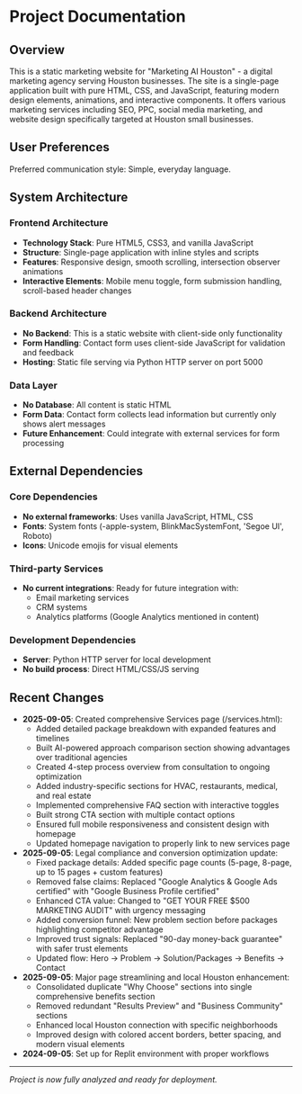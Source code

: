 # Project Documentation

## Overview

This is a static marketing website for "Marketing AI Houston" - a digital marketing agency serving Houston businesses. The site is a single-page application built with pure HTML, CSS, and JavaScript, featuring modern design elements, animations, and interactive components. It offers various marketing services including SEO, PPC, social media marketing, and website design specifically targeted at Houston small businesses.

## User Preferences

Preferred communication style: Simple, everyday language.

## System Architecture

### Frontend Architecture
- **Technology Stack**: Pure HTML5, CSS3, and vanilla JavaScript
- **Structure**: Single-page application with inline styles and scripts
- **Features**: Responsive design, smooth scrolling, intersection observer animations
- **Interactive Elements**: Mobile menu toggle, form submission handling, scroll-based header changes

### Backend Architecture  
- **No Backend**: This is a static website with client-side only functionality
- **Form Handling**: Contact form uses client-side JavaScript for validation and feedback
- **Hosting**: Static file serving via Python HTTP server on port 5000

### Data Layer
- **No Database**: All content is static HTML
- **Form Data**: Contact form collects lead information but currently only shows alert messages
- **Future Enhancement**: Could integrate with external services for form processing

## External Dependencies

### Core Dependencies
- **No external frameworks**: Uses vanilla JavaScript, HTML, CSS
- **Fonts**: System fonts (-apple-system, BlinkMacSystemFont, 'Segoe UI', Roboto)
- **Icons**: Unicode emojis for visual elements

### Third-party Services
- **No current integrations**: Ready for future integration with:
  - Email marketing services
  - CRM systems
  - Analytics platforms (Google Analytics mentioned in content)

### Development Dependencies
- **Server**: Python HTTP server for local development
- **No build process**: Direct HTML/CSS/JS serving

## Recent Changes
- **2025-09-05**: Created comprehensive Services page (/services.html):
  - Added detailed package breakdown with expanded features and timelines
  - Built AI-powered approach comparison section showing advantages over traditional agencies  
  - Created 4-step process overview from consultation to ongoing optimization
  - Added industry-specific sections for HVAC, restaurants, medical, and real estate
  - Implemented comprehensive FAQ section with interactive toggles
  - Built strong CTA section with multiple contact options
  - Ensured full mobile responsiveness and consistent design with homepage
  - Updated homepage navigation to properly link to new services page
- **2025-09-05**: Legal compliance and conversion optimization update:
  - Fixed package details: Added specific page counts (5-page, 8-page, up to 15 pages + custom features)
  - Removed false claims: Replaced "Google Analytics & Google Ads certified" with "Google Business Profile certified"
  - Enhanced CTA value: Changed to "GET YOUR FREE $500 MARKETING AUDIT" with urgency messaging
  - Added conversion funnel: New problem section before packages highlighting competitor advantage
  - Improved trust signals: Replaced "90-day money-back guarantee" with safer trust elements
  - Updated flow: Hero → Problem → Solution/Packages → Benefits → Contact
- **2025-09-05**: Major page streamlining and local Houston enhancement:
  - Consolidated duplicate "Why Choose" sections into single comprehensive benefits section
  - Removed redundant "Results Preview" and "Business Community" sections
  - Enhanced local Houston connection with specific neighborhoods
  - Improved design with colored accent borders, better spacing, and modern visual elements
- **2024-09-05**: Set up for Replit environment with proper workflows

---

*Project is now fully analyzed and ready for deployment.*
